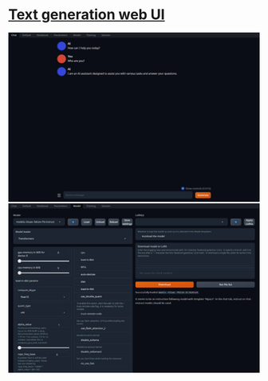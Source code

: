# [Text generation web UI](https://github.com/oobabooga/text-generation-webui)

![text-generation-web-ui_model](/_image/optWeb/text-generation-webui.png)
![text-generation-web-ui_model](/_image/optWeb/text-generation-webui_model.png)

